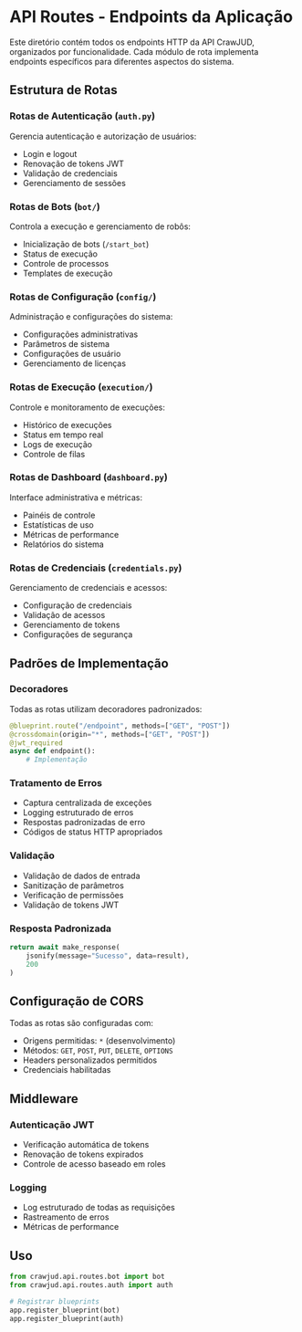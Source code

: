 # API Routes - Endpoints da Aplicação

Este diretório contém todos os endpoints HTTP da API CrawJUD, organizados por funcionalidade. Cada módulo de rota implementa endpoints específicos para diferentes aspectos do sistema.

## Estrutura de Rotas

### Rotas de Autenticação (`auth.py`)
Gerencia autenticação e autorização de usuários:
- Login e logout
- Renovação de tokens JWT
- Validação de credenciais
- Gerenciamento de sessões

### Rotas de Bots (`bot/`)
Controla a execução e gerenciamento de robôs:
- Inicialização de bots (`/start_bot`)
- Status de execução
- Controle de processos
- Templates de execução

### Rotas de Configuração (`config/`)
Administração e configurações do sistema:
- Configurações administrativas
- Parâmetros de sistema
- Configurações de usuário
- Gerenciamento de licenças

### Rotas de Execução (`execution/`)
Controle e monitoramento de execuções:
- Histórico de execuções
- Status em tempo real
- Logs de execução
- Controle de filas

### Rotas de Dashboard (`dashboard.py`)
Interface administrativa e métricas:
- Painéis de controle
- Estatísticas de uso
- Métricas de performance
- Relatórios do sistema

### Rotas de Credenciais (`credentials.py`)
Gerenciamento de credenciais e acessos:
- Configuração de credenciais
- Validação de acessos
- Gerenciamento de tokens
- Configurações de segurança

## Padrões de Implementação

### Decoradores
Todas as rotas utilizam decoradores padronizados:
```python
@blueprint.route("/endpoint", methods=["GET", "POST"])
@crossdomain(origin="*", methods=["GET", "POST"])
@jwt_required
async def endpoint():
    # Implementação
```

### Tratamento de Erros
- Captura centralizada de exceções
- Logging estruturado de erros
- Respostas padronizadas de erro
- Códigos de status HTTP apropriados

### Validação
- Validação de dados de entrada
- Sanitização de parâmetros
- Verificação de permissões
- Validação de tokens JWT

### Resposta Padronizada
```python
return await make_response(
    jsonify(message="Sucesso", data=result),
    200
)
```

## Configuração de CORS

Todas as rotas são configuradas com:
- Origens permitidas: `*` (desenvolvimento)
- Métodos: `GET`, `POST`, `PUT`, `DELETE`, `OPTIONS`
- Headers personalizados permitidos
- Credenciais habilitadas

## Middleware

### Autenticação JWT
- Verificação automática de tokens
- Renovação de tokens expirados
- Controle de acesso baseado em roles

### Logging
- Log estruturado de todas as requisições
- Rastreamento de erros
- Métricas de performance

## Uso

```python
from crawjud.api.routes.bot import bot
from crawjud.api.routes.auth import auth

# Registrar blueprints
app.register_blueprint(bot)
app.register_blueprint(auth)
```